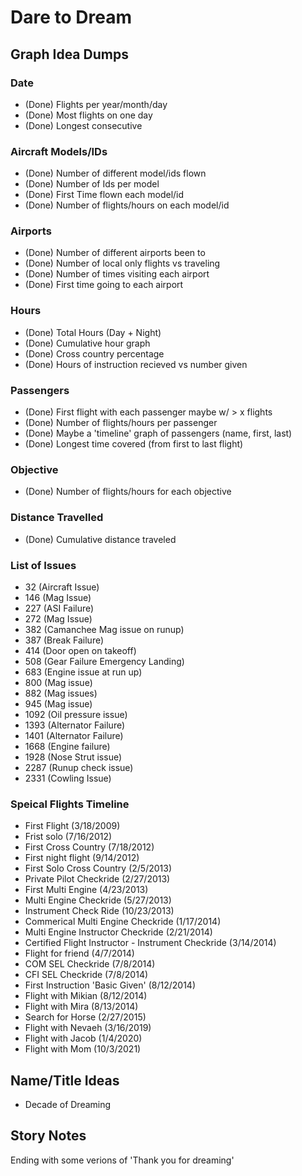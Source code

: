 # Dare to Dream

## Graph Idea Dumps
### Date
- (Done) Flights per year/month/day 
- (Done) Most flights on one day
- (Done) Longest consecutive

### Aircraft Models/IDs
- (Done) Number of different model/ids flown
- (Done) Number of Ids per model
- (Done) First Time flown each model/id
- (Done) Number of flights/hours on each model/id

### Airports
- (Done) Number of different airports been to
- (Done) Number of local only flights vs traveling
- (Done) Number of times visiting each airport
- (Done) First time going to each airport

### Hours
- (Done) Total Hours (Day + Night)
- (Done) Cumulative hour graph
- (Done) Cross country percentage
- (Done) Hours of instruction recieved vs number given

### Passengers
- (Done) First flight with each passenger maybe w/ > x flights
- (Done) Number of flights/hours per passenger
- (Done) Maybe a 'timeline' graph of passengers (name, first, last)
- (Done) Longest time covered (from first to last flight)

### Objective
- (Done) Number of flights/hours for each objective

### Distance Travelled
- (Done) Cumulative distance traveled 

### List of Issues
- 32 (Aircraft Issue)
- 146 (Mag Issue)
- 227 (ASI Failure)
- 272 (Mag Issue)
- 382 (Camanchee Mag issue on runup)
- 387 (Break Failure)
- 414 (Door open on takeoff)
- 508 (Gear Failure Emergency Landing) 
- 683 (Engine issue at run up)
- 800 (Mag issue)
- 882 (Mag issues)
- 945 (Mag issue)
- 1092 (Oil pressure issue)
- 1393 (Alternator Failure)
- 1401 (Alternator Failure)
- 1668 (Engine failure)
- 1928 (Nose Strut issue)
- 2287 (Runup check issue)
- 2331 (Cowling Issue)

### Speical Flights Timeline
- First Flight (3/18/2009)
- Frist solo (7/16/2012)
- First Cross Country (7/18/2012)
- First night flight (9/14/2012)
- First Solo Cross Country (2/5/2013)
- Private Pilot Checkride (2/27/2013)
- First Multi Engine (4/23/2013)
- Multi Engine Checkride (5/27/2013)
- Instrument Check Ride (10/23/2013)
- Commerical Multi Engine Checkride (1/17/2014)
- Multi Engine Instructor Checkride (2/21/2014)
- Certified Flight Instructor - Instrument Checkride (3/14/2014)
- Flight for friend (4/7/2014)
- COM SEL Checkride (7/8/2014)
- CFI SEL Checkride (7/8/2014)
- First Instruction 'Basic Given' (8/12/2014)
- Flight with Mikian (8/12/2014)
- Flight with Mira (8/13/2014)
- Search for Horse (2/27/2015)
- Flight with Nevaeh (3/16/2019)
- Flight with Jacob (1/4/2020)
- Flight with Mom (10/3/2021)

## Name/Title Ideas
- Decade of Dreaming

## Story Notes
Ending with some verions of 'Thank you for dreaming'